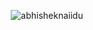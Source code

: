 <p align="center"> <img src="https://github-readme-stats.vercel.app/api?username=geekinglcq&show_icons=true&theme=gotham" alt="abhisheknaiidu" />

<!--
**geekinglcq/geekinglcq** is a ✨ _special_ ✨ repository because its `README.md` (this file) appears on your GitHub profile.

Here are some ideas to get you started:

- 🔭 I’m currently working on ...
- 🌱 I’m currently learning ...
- 👯 I’m looking to collaborate on ...
- 🤔 I’m looking for help with ...
- 💬 Ask me about ...
- 📫 How to reach me: ...
- 😄 Pronouns: ...
- ⚡ Fun fact: ...
-->
